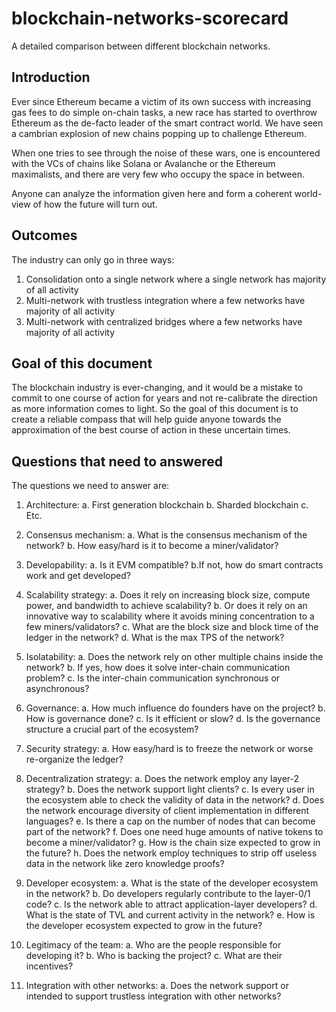 # blockchain-networks-scorecard
A detailed comparison between different blockchain networks.

## Introduction
Ever since Ethereum became a victim of its own success with increasing gas fees to do simple on-chain tasks, a new race has started to overthrow Ethereum as the de-facto leader of the smart contract world. We have seen a cambrian explosion of new chains popping up to challenge Ethereum.

When one tries to see through the noise of these wars, one is encountered with the VCs of chains like Solana or Avalanche or the Ethereum maximalists, and there are very few who occupy the space in between.

Anyone can analyze the information given here and form a coherent world-view of how the future will turn out.

## Outcomes
The industry can only go in three ways:
1. Consolidation onto a single network where a single network has majority of all activity
2. Multi-network with trustless integration where a few networks have majority of all activity
3. Multi-network with centralized bridges where a few networks have majority of all activity

## Goal of this document
The blockchain industry is ever-changing, and it would be a mistake to commit to one course of action for years and not re-calibrate the direction as more information comes to light. So the goal of this document is to create a reliable compass that will help guide anyone towards the approximation of the best course of action in these uncertain times.

## Questions that need to answered
The questions we need to answer are:

1. Architecture: 
  a. First generation blockchain
  b. Sharded blockchain
  c. Etc.
 
3. Consensus mechanism: 
  a. What is the consensus mechanism of the network?
  b. How easy/hard is it to become a miner/validator?
  
5. Developability: 
  a. Is it EVM compatible? 
  b.If not, how do smart contracts work and get developed?
  
4. Scalability strategy: 
  a. Does it rely on increasing block size, compute power, and bandwidth to achieve scalability? 
  b. Or does it rely on an innovative way to scalability where it avoids mining concentration to a few miners/validators? 
  c. What are the block size and block time of the ledger in the network?
  d. What is the max TPS of the network?
  
5. Isolatability: 
  a. Does the network rely on other multiple chains inside the network? 
  b. If yes, how does it solve inter-chain communication problem?
  c. Is the inter-chain communication synchronous or asynchronous?
  
6. Governance: 
  a. How much influence do founders have on the project? 
  b. How is governance done? 
  c. Is it efficient or slow? 
  d. Is the governance structure a crucial part of the ecosystem?
  
7. Security strategy: 
  a. How easy/hard is to freeze the network or worse re-organize the ledger?
  
8. Decentralization strategy: 
  a. Does the network employ any layer-2 strategy?
  b. Does the network support light clients? 
  c. Is every user in the ecosystem able to check the validity of data in the network?
  d. Does the network encourage diversity of client implementation in different languages?
  e. Is there a cap on the number of nodes that can become part of the network?
  f. Does one need huge amounts of native tokens to become a miner/validator?
  g. How is the chain size expected to grow in the future?
  h. Does the network employ techniques to strip off useless data in the network like zero knowledge proofs?
  
9. Developer ecosystem: 
  a. What is the state of the developer ecosystem in the network? 
  b. Do developers regularly contribute to the layer-0/1 code? 
  c. Is the network able to attract application-layer developers?
  d. What is the state of TVL and current activity in the network? 
  e. How is the developer ecosystem expected to grow in the future?
  
10. Legitimacy of the team: 
  a. Who are the people responsible for developing it? 
  b. Who is backing the project? 
  c. What are their incentives?
  
11. Integration with other networks: 
  a. Does the network support or intended to support trustless integration with other networks?
